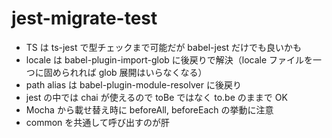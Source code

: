 # jest-migrate-test

- TS は ts-jest で型チェックまで可能だが babel-jest だけでも良いかも
- locale は babel-plugin-import-glob に後戻りで解決（locale ファイルを一つに固められれば glob 展開はいらなくなる）
- path alias は babel-plugin-module-resolver に後戻り
- jest の中では chai が使えるので toBe ではなく to.be のままで OK
- Mocha から載せ替え時に beforeAll, beforeEach の挙動に注意
- common を共通して呼び出すのが肝
